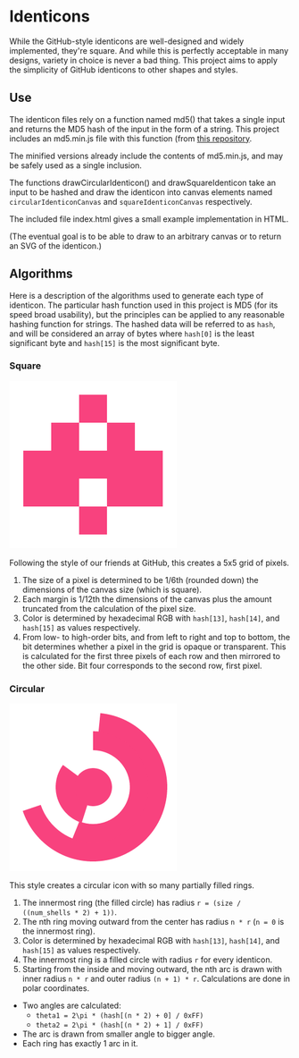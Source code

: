 # Identicons
While the GitHub-style identicons are well-designed and widely implemented, they're square. And while this is perfectly acceptable in many designs, variety in choice is never a bad thing. This project aims to apply the simplicity of GitHub identicons to other shapes and styles.

## Use
The identicon files rely on a function named md5() that takes a single input and returns the MD5 hash of the input in the form of a string. This project includes an md5.min.js file with this function (from [this repository](https://github.com/Zunawe/md5-js).

The minified versions already include the contents of md5.min.js, and may be safely used as a single inclusion.

The functions drawCircularIdenticon() and drawSquareIdenticon take an input to be hashed and draw the identicon into canvas elements named `circularIdenticonCanvas` and `squareIdenticonCanvas` respectively.

The included file index.html gives a small example implementation in HTML.

(The eventual goal is to be able to draw to an arbitrary canvas or to return an SVG of the identicon.)

## Algorithms
Here is a description of the algorithms used to generate each type of identicon. The particular hash function used in this project is MD5 (for its speed broad usability), but the principles can be applied to any reasonable hashing function for strings. The hashed data will be referred to as `hash`, and will be considered an array of bytes where `hash[0]` is the least significant byte and `hash[15]` is the most significant byte.

### Square
![Square Identicon Example](./examples/boxy.png "Boxy")

Following the style of our friends at GitHub, this creates a 5x5 grid of pixels.

1. The size of a pixel is determined to be 1/6th (rounded down) the dimensions of the canvas size (which is square).
2. Each margin is 1/12th the dimensions of the canvas plus the amount truncated from the calculation of the pixel size.
3. Color is determined by hexadecimal RGB with `hash[13]`, `hash[14]`, and `hash[15]` as values respectively.
4. From low- to high-order bits, and from left to right and top to bottom, the bit determines whether a pixel in the grid is opaque or transparent. This is calculated for the first three pixels of each row and then mirrored to the other side. Bit four corresponds to the second row, first pixel.

### Circular
![Circular Identicon Example](./examples/curvy.png "Curvy")

This style creates a circular icon with so many partially filled rings.

1. The innermost ring (the filled circle) has radius `r = (size / ((num_shells * 2) + 1))`.
2. The nth ring moving outward from the center has radius `n * r` (`n = 0` is the innermost ring).
3. Color is determined by hexadecimal RGB with `hash[13]`, `hash[14]`, and `hash[15]` as values respectively.
4. The innermost ring is a filled circle with radius `r` for every identicon.
5. Starting from the inside and moving outward, the nth arc is drawn with inner radius `n * r` and outer radius `(n + 1) * r`. Calculations are done in polar coordinates.
  * Two angles are calculated:
    * ```theta1 = 2\pi * (hash[(n * 2) + 0] / 0xFF)```
    * ```theta2 = 2\pi * (hash[(n * 2) + 1] / 0xFF)```
  * The arc is drawn from smaller angle to bigger angle.
  * Each ring has exactly 1 arc in it.
